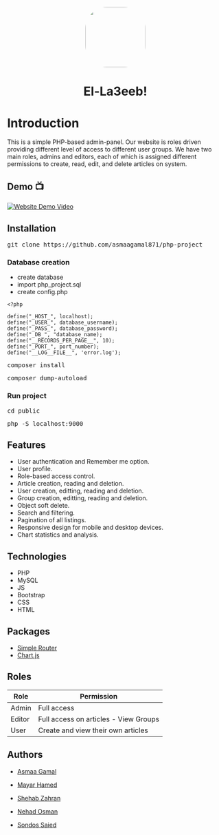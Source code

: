 <div align="center" style="margin-top:6%;margin-bottom:6%;">
 <img style = "width:140px; height:140px;  border-radius:50px;" src="https://imgur.com/n9kK0LE.gif" />
</div>
 <h1 align="center" class="fs-1"> El-La3eeb! </h1>

# Introduction
This is a simple PHP-based admin-panel. Our website is roles driven providing different level of access to different user groups. We have two main roles, admins and editors, each of which is assigned different permissions to create, read, edit, and delete articles on system.

## Demo :tv: 

[![Website Demo Video](https://img.youtube.com/vi/xDnqVjJjDn4/0.jpg)](https://youtu.be/xDnqVjJjDn4) 

## Installation
<pre>
git clone https://github.com/asmaagamal871/php-project
</pre>

### Database creation
- create database
- import php_project.sql
- create config.php


```
<?php

define("_HOST_", localhost);
define("_USER_", database_username);
define("_PASS_", database_password);
define("_DB_", "database_name);
define("__RECORDS_PER_PAGE__", 10);
define("_PORT_", port_number);
define("__LOG__FILE__", 'error.log');
```

<pre>
composer install
</pre>

<pre>
composer dump-autoload
</pre>

### Run project

<pre>
cd public
</pre>

<pre>
php -S localhost:9000
</pre>

## Features

- User authentication and Remember me option.
- User profile.
- Role-based access control.
- Article creation, reading and deletion.
- User creation, editting, reading and deletion.
- Group creation, editting, reading and deletion.
- Object soft delete.
- Search and filtering.
- Pagination of all listings.
- Responsive design for mobile and desktop devices.
- Chart statistics and analysis.

## Technologies
- PHP
- MySQL
- JS
- Bootstrap
- CSS
- HTML

## Packages
- [Simple Router](https://github.com/skipperbent/simple-php-router)
- [Chart.js](https://www.chartjs.org/)

## Roles 

| Role |  Permission |
| --- | --- |
| Admin |  Full access  |
| Editor |  Full access on articles - View Groups |
| User | Create and view their own articles  |

## Authors

- [Asmaa Gamal](https://github.com/asmaagamal871)

- [Mayar Hamed](https://github.com/MayarHamed/)

- [Shehab Zahran](https://github.com/Shehab8K)

- [Nehad Osman](https://github.com/nehadosman)

- [Sondos Saied](https://github.com/Sondos11)
